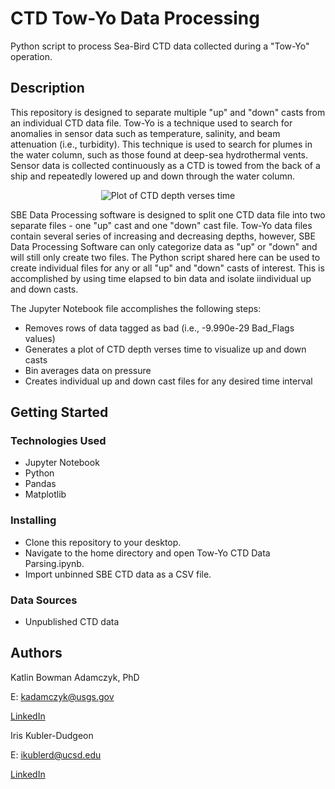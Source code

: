 # CTD Tow-Yo Data Processing 

Python script to process Sea-Bird CTD data collected during a "Tow-Yo" operation.

## Description

This repository is designed to separate multiple "up" and "down" casts from an individual CTD data file. Tow-Yo is a technique used to search for anomalies in sensor data such as temperature, salinity, and beam attenuation (i.e., turbidity). This technique is used to search for plumes in the water column, such as those found at deep-sea hydrothermal vents. Sensor data is collected continuously as a CTD is towed from the back of a ship and repeatedly lowered up and down through the water column. 

<p align="center">
  <img src="https://user-images.githubusercontent.com/74067302/232626692-7611c31a-140c-4e20-9ee6-b81e7a0eeabd.png" alt="Plot of CTD depth verses time"/>
</p>

SBE Data Processing software is designed to split one CTD data file into two separate files - one "up" cast and one "down" cast file. Tow-Yo data files contain several series of increasing and decreasing depths, however, SBE Data Processing Software can only categorize data as "up" or "down" and will still only create two files. The Python script shared here can be used to create individual files for any or all "up" and "down" casts of interest. This is accomplished by using time elapsed to bin data and isolate iindividual up and down casts.

The Jupyter Notebook file accomplishes the following steps:
* Removes rows of data tagged as bad (i.e., -9.990e-29 Bad_Flags values)
* Generates a plot of CTD depth verses time to visualize up and down casts
* Bin averages data on pressure
* Creates individual up and down cast files for any desired time interval

## Getting Started

### Technologies Used 

* Jupyter Notebook
* Python
* Pandas
* Matplotlib

### Installing

* Clone this repository to your desktop.
* Navigate to the home directory and open Tow-Yo CTD Data Parsing.ipynb.
* Import unbinned SBE CTD data as a CSV file.

### Data Sources

* Unpublished CTD data

## Authors

Katlin Bowman Adamczyk, PhD

E: kadamczyk@usgs.gov

[LinkedIn](https://www.linkedin.com/in/katlin-bowman/)

Iris Kubler-Dudgeon

E: ikublerd@ucsd.edu

[LinkedIn](https://www.linkedin.com/in/iris-kubler-dudgeon/)
